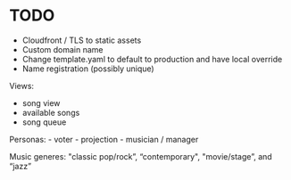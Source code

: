# TODO

* Cloudfront / TLS to static assets
* Custom domain name
* Change template.yaml to default to production and have local override
* Name registration
    (possibly unique)


Views:
- song view
- available songs
- song queue


Personas:
    - voter 
    - projection
    - musician / manager

Music generes:
    "classic pop/rock”, “contemporary", "movie/stage”, and “jazz”